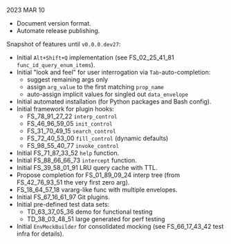 
2023 MAR 10

*   Document version format.
*   Automate release publishing.

Snapshot of features until `v0.0.0.dev27`:

*   Initial `Alt+Shift+Q` implementation (see FS_02_25_41_81 `func_id_query_enum_items`).
*   Initial "look and feel" for user interrogation via `Tab`-auto-completion:
    *   suggest remaining args only
    *   assign `arg_value` to the first matching `prop_name`
    *   auto-assign implicit values for singled out `data_envelope`
*   Initial automated installation (for Python packages and Bash config).
*   Initial framework for plugin hooks:
    *   FS_78_91_27_22 `interp_control`
    *   FS_46_96_59_05 `init_control`
    *   FS_31_70_49_15 `search_control`
    *   FS_72_40_53_00 `fill_control` (dynamic defaults)
    *   FS_98_55_40_77 `invoke_control`
*   Initial FS_71_87_33_52 `help` function.
*   Initial FS_88_66_66_73 `intercept` function.
*   Initial FS_39_58_01_91 LRU query cache with TTL.
*   Propose completion for FS_01_89_09_24 interp tree (from FS_42_76_93_51 the very first zero arg).
*   FS_18_64_57_18 vararg-like func with multiple envelopes.
*   Initial FS_67_16_61_97 Git plugins.
*   Initial pre-defined test data sets:
    *   TD_63_37_05_36 demo for functional testing
    *   TD_38_03_48_51 large generated for perf testing
*   Initial `EnvMockBuilder` for consolidated mocking (see FS_66_17_43_42 test infra for details).

